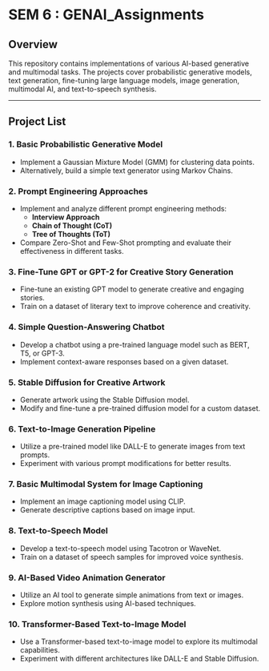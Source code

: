 # SEM 6 : GENAI_Assignments

## Overview
This repository contains implementations of various AI-based generative and multimodal tasks. The projects cover probabilistic generative models, text generation, fine-tuning large language models, image generation, multimodal AI, and text-to-speech synthesis.

---

## Project List
### 1. **Basic Probabilistic Generative Model**
- Implement a Gaussian Mixture Model (GMM) for clustering data points.
- Alternatively, build a simple text generator using Markov Chains.

### 2. **Prompt Engineering Approaches**
- Implement and analyze different prompt engineering methods:
  - **Interview Approach**
  - **Chain of Thought (CoT)**
  - **Tree of Thoughts (ToT)**
- Compare Zero-Shot and Few-Shot prompting and evaluate their effectiveness in different tasks.

### 3. **Fine-Tune GPT or GPT-2 for Creative Story Generation**
- Fine-tune an existing GPT model to generate creative and engaging stories.
- Train on a dataset of literary text to improve coherence and creativity.

### 4. **Simple Question-Answering Chatbot**
- Develop a chatbot using a pre-trained language model such as BERT, T5, or GPT-3.
- Implement context-aware responses based on a given dataset.

### 5. **Stable Diffusion for Creative Artwork**
- Generate artwork using the Stable Diffusion model.
- Modify and fine-tune a pre-trained diffusion model for a custom dataset.

### 6. **Text-to-Image Generation Pipeline**
- Utilize a pre-trained model like DALL-E to generate images from text prompts.
- Experiment with various prompt modifications for better results.

### 7. **Basic Multimodal System for Image Captioning**
- Implement an image captioning model using CLIP.
- Generate descriptive captions based on image input.

### 8. **Text-to-Speech Model**
- Develop a text-to-speech model using Tacotron or WaveNet.
- Train on a dataset of speech samples for improved voice synthesis.

### 9. **AI-Based Video Animation Generator**
- Utilize an AI tool to generate simple animations from text or images.
- Explore motion synthesis using AI-based techniques.

### 10. **Transformer-Based Text-to-Image Model**
- Use a Transformer-based text-to-image model to explore its multimodal capabilities.
- Experiment with different architectures like DALL-E and Stable Diffusion.
